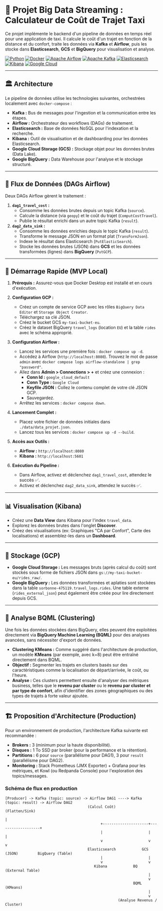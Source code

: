 # 🚕 Projet Big Data Streaming : Calculateur de Coût de Trajet Taxi

Ce projet implémente le backend d'un pipeline de données en temps réel pour une application de taxi. Il calcule le coût d'un trajet en fonction de la distance et du confort, traite les données via **Kafka** et **Airflow**, puis les stocke dans **Elasticsearch**, **GCS** et **BigQuery** pour visualisation et analyse.

[![Python](https://img.shields.io/badge/Python-3776AB?style=flat&logo=python&logoColor=white)](https://www.python.org/) [![Docker](https://img.shields.io/badge/Docker-2496ED?style=flat&logo=docker&logoColor=white)](https://www.docker.com/) [![Apache Airflow](https://img.shields.io/badge/Apache%20Airflow-017CEE?style=flat&logo=apacheairflow&logoColor=white)](https://airflow.apache.org/) [![Apache Kafka](https://img.shields.io/badge/Apache%20Kafka-231F20?style=flat&logo=apachekafka&logoColor=white)](https://kafka.apache.org/) [![Elasticsearch](https://img.shields.io/badge/Elasticsearch-005571?style=flat&logo=elasticsearch&logoColor=white)](https://www.elastic.co/elasticsearch/) [![Kibana](https://img.shields.io/badge/Kibana-005571?style=flat&logo=kibana&logoColor=white)](https://www.elastic.co/kibana/) [![Google Cloud](https://img.shields.io/badge/Google%20Cloud-4285F4?style=flat&logo=googlecloud&logoColor=white)](https://cloud.google.com/)

---

## 🏛️ Architecture

Le pipeline de données utilise les technologies suivantes, orchestrées localement avec `docker-compose` :

* **Kafka :** Bus de messages pour l'ingestion et la communication entre les étapes.
* **Airflow :** Orchestrateur des workflows (DAGs) de traitement.
* **Elasticsearch :** Base de données NoSQL pour l'indexation et la recherche.
* **Kibana :** Outil de visualisation et de dashboarding pour les données Elasticsearch.
* **Google Cloud Storage (GCS) :** Stockage objet pour les données brutes (Data Lake).
* **Google BigQuery :** Data Warehouse pour l'analyse et le stockage structuré.

---

## 🌊 Flux de Données (DAGs Airflow)

Deux DAGs Airflow gèrent le traitement :

1.  **`dag1_travel_cost` :**
    * Consomme les données brutes depuis un topic Kafka (`source`).
    * Calcule la distance (via `geopy`) et le coût du trajet (`ComputCostTravel`).
    * Publie le résultat enrichi dans un autre topic Kafka (`result`).
2.  **`dag2_data_sink` :**
    * Consomme les données enrichies depuis le topic Kafka (`result`).
    * Transforme le message JSON en un format plat (`TransFormJson`).
    * Indexe le résultat dans Elasticsearch (`PutElasticSearch`).
    * Stocke les données brutes (JSON) dans **GCS** et les données transformées (lignes) dans **BigQuery** (`PutGCP`).

---

## 🚀 Démarrage Rapide (MVP Local)

1.  **Prérequis :** Assurez-vous que Docker Desktop est installé et en cours d'exécution.

2.  **Configuration GCP :**
    * Créez un compte de service GCP avec les rôles `BigQuery Data Editor` et `Storage Object Creator`.
    * Téléchargez sa clé JSON.
    * Créez le bucket GCS `my-taxi-bucket-eu`.
    * Créez le dataset BigQuery `travel_logs` (location `EU`) et la table `rides` avec le schéma approprié.

3.  **Configuration Airflow :**
    * Lancez les services une première fois : `docker compose up -d`.
    * Accédez à Airflow (`http://localhost:8080`). Trouvez le mot de passe `admin` avec `docker compose logs airflow-standalone | grep "password"`.
    * Allez dans **Admin > Connections > +** et créez une connexion :
        * **Conn Id :** `google_cloud_default`
        * **Conn Type :** `Google Cloud`
        * **Keyfile JSON :** Collez le contenu complet de votre clé JSON GCP.
        * Sauvegardez.
    * Arrêtez les services : `docker compose down`.

4.  **Lancement Complet :**
    * Placez votre fichier de données initiales dans `./data/data_projet.json`.
    * Lancez tous les services : `docker compose up -d --build`.

5.  **Accès aux Outils :**
    * **Airflow :** `http://localhost:8080`
    * **Kibana :** `http://localhost:5601`

6.  **Exécution du Pipeline :**
    * Dans Airflow, activez et déclenchez `dag1_travel_cost`, attendez le succès ✅.
    * Activez et déclenchez `dag2_data_sink`, attendez le succès ✅.

---

## 📊 Visualisation (Kibana)

* Créez une **Data View** dans Kibana pour l'index `travel_data`.
* Explorez les données brutes dans l'onglet **Discover**.
* Créez des visualisations (ex: Graphiques "CA par Confort", Carte des localisations) et assemblez-les dans un **Dashboard**.

---

## 💾 Stockage (GCP)

* **Google Cloud Storage :** Les messages bruts (après calcul du coût) sont stockés sous forme de fichiers JSON dans `gs://my-taxi-bucket-eu/rides_raw/`.
* **Google BigQuery :** Les données transformées et aplaties sont stockées dans la table `sorbonne-475119.travel_logs.rides`. Une table externe (`rides_external_json`) peut également être créée pour lire directement depuis GCS.

---

## 🤖 Analyse BQML (Clustering)

Une fois les données stockées dans BigQuery, elles peuvent être exploitées directement via **BigQuery Machine Learning (BQML)** pour des analyses avancées, sans nécessiter d'export de données.

* **Clustering KMeans :** Comme suggéré dans l'architecture de production, un modèle **KMeans** (par exemple, avec k=8) peut être entraîné directement dans BQML.
* **Objectif :** Segmenter les trajets en clusters basés sur des caractéristiques comme la localisation de départ/arrivée, le coût, ou l'heure.
* **Analyse :** Ces clusters permettent ensuite d'analyser des métriques business, telles que le **revenu par cluster** ou le **revenu par cluster et par type de confort**, afin d'identifier des zones géographiques ou des types de trajets à forte valeur ajoutée.

---

## 🏗️ Proposition d'Architecture (Production)

Pour un environnement de production, l'architecture Kafka suivante est recommandée :

* **Brokers :** 3 (minimum pour la haute disponibilité).
* **Disques :** 1 To SSD par broker (pour la performance et la rétention).
* **Partitions :** 6 pour `source` (parallélisme pour DAG1), 3 pour `result` (parallélisme pour DAG2).
* **Monitoring :** Stack Prometheus (JMX Exporter) + Grafana pour les métriques, et Kowl (ou Redpanda Console) pour l'exploration des topics/messages.

### Schéma de flux en production

```text
[Producer] -> Kafka (topic: source) -> Airflow DAG1 ----> Kafka (topic: result) -> Airflow DAG2
                                      (Calcul Coût)                              (Flatten/Sink)
                                                                                      |
                                            +---------------------+-------------------+
                                            |                     |                   |
                                            v                     v                   v
                                      Elasticsearch            GCS (JSON)         BigQuery (Table)
                                            |                     |
                                            v                     v
                                         Kibana            BQ (External Table)
                                                                  |
                                                                  v
                                                           BQML (KMeans)
                                                                  |
                                                                  v
                                                    (Analyse Revenus / Cluster)

